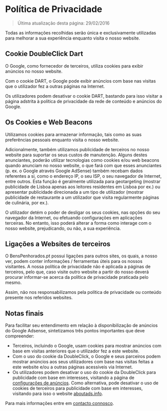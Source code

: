 # Política de Privacidade
> Última atualização desta página: 29/02/2016

Todas as informações recolhidas serão única e exclusivamente utilizadas para melhorar a sua experiência enquanto visita o nosso website.

## Cookie DoubleClick Dart
O Google, como fornecedor de terceiros, utiliza cookies para exibir anúncios no nosso website.

Com o cookie DART, o Google pode exibir anúncios com base nas visitas que o utilizador fez a outras páginas na Internet.

Os utilizadores podem desativar o cookie DART, bastando para isso visitar a página adstrita à política de privacidade da rede de conteúdo e anúncios do Google.

## Os Cookies e Web Beacons
Utilizamos cookies para armazenar informação, tais como as suas preferências pessoais enquanto visita o nosso website.

Adicionalmente, também utilizamos publicidade de terceiros no nosso website para suportar os seus custos de manutenção. Alguns destes anunciantes, poderão utilizar tecnologias como cookies e/ou web beacons quando anunciam no nosso website, o que fará com que esses anunciantes (p. ex. o Google através Google AdSense) também recebam dados referentes a si, como o endereço IP, o seu ISP, o seu navegador de Internet, entre outros. Esta função é geralmente utilizada para geotargeting (mostrar publicidade de Lisboa apenas aos leitores residentes em Lisboa por ex.) ou apresentar publicidade direcionada a um tipo de utilizador (mostrar publicidade de restaurante a um utilizador que visita regularmente páginas de culinária, por ex.).

O utilizador detém o poder de desligar os seus cookies, nas opções do seu navegador da Internet, ou efetuando configurações em aplicações terceiras. No entanto, isso poderá alterar a forma como interage com o nosso website, prejudicando, ou não, a sua experiência.

## Ligações a Websites de terceiros
O BensPenhorados.pt possui ligações para outros sites, os quais, a nosso ver, podem conter informações / ferramentas úteis para os nossos visitantes. A nossa política de privacidade não é aplicada a páginas de terceiros, pelo que, caso visite outro website a partir do nosso deverá procurar informar-se acerca da política de privacidade praticada pelo mesmo.

Assim, não nos responsabilizamos pela política de privacidade ou conteúdo presente nos referidos websites.

## Notas finais
Para facilitar seu entendimento em relação à disponibilização de anúncios do Google Adsense, sintetizamos três pontos importantes que deve compreender:
- Terceiros, incluindo o Google, usam cookies para mostrar anúncios com base em visitas anteriores que o utilizador fez a este website.
- Com o uso do cookie da DoubleClick, o Google e seus parceiros podem mostrar anúncios aos seus utilizadores com base nas visitas feitas a este website e/ou a outras páginas acessíveis via Internet.
- Os utilizadores podem desativar o uso do cookie da DoubleClick para publicidade com base em interesses, visitando a página de [configurações de anúncios](http://www.google.com/ads/preferences). Como alternativa, pode desativar o uso de cookies de terceiros para publicidade com base em interesses, visitando para isso o website [aboutads.info](http://www.aboutads.info).

Para mais informações entre em [contacto connosco](/contacto).

